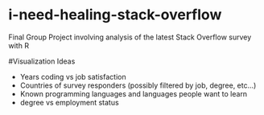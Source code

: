 # i-need-healing-stack-overflow
Final Group Project involving analysis of the latest Stack Overflow survey with R

#Visualization Ideas
* Years coding vs job satisfaction
* Countries of survey responders (possibly filtered by job, degree, etc...)
* Known programming languages and languages people want to learn
* degree vs employment status
